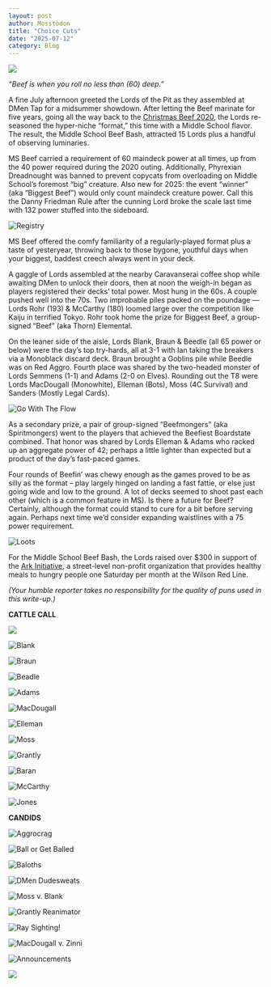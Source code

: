 ```yaml
---
layout: post
author: Mosstodon
title: "Choice Cuts"
date: "2025-07-12"
category: Blog
---
```


![](/assets/images/2025msbeefbash/decklists/beefbashposter.png)

_“Beef is when you roll no less than (60) deep.”_

A fine July afternoon greeted the Lords of the Pit as they assembled at DMen Tap for a midsummer showdown. After letting the Beef marinate for five years, going all the way back to the [Christmas Beef 2020](https://lordsofthepit.com/2020/12/27/whatsbeef/), the Lords re-seasoned the hyper-niche “format,” this time with a Middle School flavor. The result, the Middle School Beef Bash, attracted 15 Lords plus a handful of observing luminaries.

MS Beef carried a requirement of 60 maindeck power at all times, up from the 40 power required during the 2020 outing. Additionally, Phyrexian Dreadnought was banned to prevent copycats from overloading on Middle School’s foremost “big” creature. Also new for 2025: the event “winner” (aka “Biggest Beef”) would only count maindeck creature power. Call this the Danny Friedman Rule after the cunning Lord broke the scale last time with 132 power stuffed into the sideboard.

![Registry](/assets/images/2025msbeefbash/decklists/weighin.jpeg)

MS Beef offered the comfy familiarity of a regularly-played format plus a taste of yesteryear, throwing back to those bygone, youthful days when your biggest, baddest creech always went in your deck.

A gaggle of Lords assembled at the nearby Caravanserai coffee shop while awaiting DMen to unlock their doors, then at noon the weigh-in began as players registered their decks’ total power. Most hung in the 60s. A couple pushed well into the 70s. Two improbable piles packed on the poundage — Lords Rohr (193) & McCarthy (180) loomed large over the competition like Kaiju in terrified Tokyo. Rohr took home the prize for Biggest Beef, a group-signed “Beef” (aka Thorn) Elemental.

On the leaner side of the aisle, Lords Blank, Braun & Beedle (all 65 power or below) were the day’s top try-hards, all at 3-1 with Ian taking the breakers via a Monoblack discard deck. Braun brought a Goblins pile while Beedle was on Red Aggro. Fourth place was shared by the two-headed monster of Lords Semmens (1-1) and Adams (2-0 on Elves). Rounding out the T8 were Lords MacDougall (Monowhite), Elleman (Bots), Moss (4C Survival) and Sanders (Mostly Legal Cards).

![Go With The Flow](/assets/images/2025msbeefbash/decklists/rohrshrug.jpg)

As a secondary prize, a pair of group-signed “Beefmongers” (aka Spiritmongers) went to the players that achieved the Beefiest Boardstate combined. That honor was shared by Lords Elleman & Adams who racked up an aggregate power of 42; perhaps a little lighter than expected but a product of the day’s fast-paced games.

Four rounds of Beefin’ was chewy enough as the games proved to be as silly as the format – play largely hinged on landing a fast fattie, or else just going wide and low to the ground. A lot of decks seemed to shoot past each other (which is a common feature in MS). Is there a future for Beef? Certainly, although the format could stand to cure for a bit before serving again. Perhaps next time we’d consider expanding waistlines with a 75 power requirement.

![Loots](/assets/images/2025msbeefbash/decklists/loots.jpg)

For the Middle School Beef Bash, the Lords raised over $300 in support of the [Ark Initiative](https://www.instagram.com/arkinitiativeltd/), a street-level non-profit organization that provides healthy meals to hungry people one Saturday per month at the Wilson Red Line.

_(Your humble reporter takes no responsibility for the quality of puns used in this write-up.)_

**CATTLE CALL**

![](/assets/images/2025msbeefbash/decklists/00standings.png)

![Blank](/assets/images/2025msbeefbash/decklists/01blank.jpg)

![Braun](/assets/images/2025msbeefbash/decklists/02braun.jpg)

![Beadle](/assets/images/2025msbeefbash/decklists/03beadle.jpg)

![Adams](/assets/images/2025msbeefbash/decklists/04adams.jpg)

![MacDougall](/assets/images/2025msbeefbash/decklists/05macdougall.jpg)

![Elleman](/assets/images/2025msbeefbash/decklists/06elleman.jpg)

![Moss](/assets/images/2025msbeefbash/decklists/07moss.jpg)

![Grantly](/assets/images/2025msbeefbash/decklists/09grantly.jpg)

![Baran](/assets/images/2025msbeefbash/decklists/11baran.JPG)

![McCarthy](/assets/images/2025msbeefbash/decklists/12mccarthy.jpg)

![Jones](/assets/images/2025msbeefbash/decklists/14jones.jpg)

**CANDIDS**

![Aggrocrag](/assets/images/2025msbeefbash/decklists/aggro.jpg)

![Ball or Get Balled](/assets/images/2025msbeefbash/decklists/grantlyvsbeedle.jpg)

![Baloths](/assets/images/2025msbeefbash/decklists/baloths.jpg)

![DMen Dudesweats](/assets/images/2025msbeefbash/decklists/dmendudes.jpg)

![Moss v. Blank](/assets/images/2025msbeefbash/decklists/mossvsblank.jpg)

![Grantly Reanimator](/assets/images/2025msbeefbash/decklists/grantlyreanimator.jpg)

![Ray Sighting!](/assets/images/2025msbeefbash/decklists/raysighting.jpg)

![MacDougall v. Zinni](/assets/images/2025msbeefbash/decklists/macdougallvszinni.jpg)

![Announcements](/assets/images/2025msbeefbash/decklists/announcements.jpg)

![](/assets/images/2025msbeefbash/decklists/lotpkoozie.jpg)
